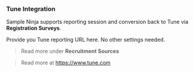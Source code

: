 ### Tune Integration
Sample Ninja supports reporting session and conversion back to Tune via **Registration Surveys**.

Provide you Tune reporting URL here. No other settings needed.

> Read more under **Recruitment Sources**

> Read more at https://www.tune.com
